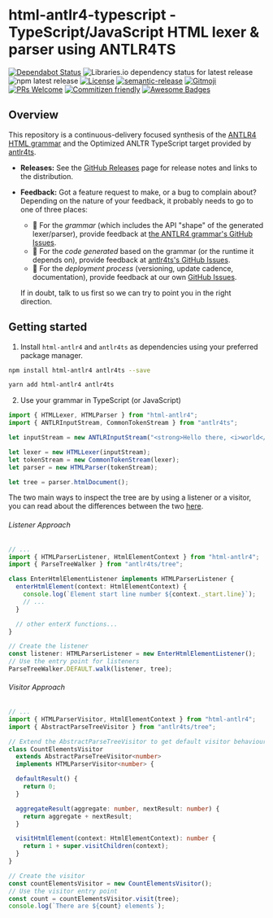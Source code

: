 # html-antlr4-typescript - TypeScript/JavaScript HTML lexer & parser using ANTLR4TS

[![Dependabot Status](https://api.dependabot.com/badges/status?host=github&repo=foxguardsolutions/Foundation)](https://dependabot.com)
![Libraries.io dependency status for latest release](https://img.shields.io/librariesio/release/npm/html-antlr4)
![npm latest release](https://img.shields.io/npm/v/html-antlr4/latest)
[![License](https://img.shields.io/badge/License-BSD%203--Clause-blue.svg)](./LICENSE.txt)
[![semantic-release](https://img.shields.io/badge/%20%20%F0%9F%93%A6%F0%9F%9A%80-semantic--release-e10079.svg)](https://github.com/semantic-release/semantic-release)
[![Gitmoji](https://img.shields.io/badge/gitmoji-%20😜%20😍-FFDD67.svg?style=flat-square)](https://gitmoji.carloscuesta.me/)
[![PRs Welcome](https://img.shields.io/badge/PRs-welcome-brightgreen.svg?style=flat-square)](http://makeapullrequest.com)
[![Commitizen friendly](https://img.shields.io/badge/commitizen-friendly-brightgreen.svg)](http://commitizen.github.io/cz-cli/)
[![Awesome Badges](https://img.shields.io/badge/badges-awesome-green.svg)](https://github.com/Naereen/badges)

## Overview

This repository is a continuous-delivery focused synthesis of the [ANTLR4 HTML grammar](https://github.com/antlr/grammars-v4/tree/master/html) and the Optimized ANLTR TypeScript target provided by [antlr4ts](https://github.com/tunnelvisionlabs/antlr4ts).

- **Releases:** See the [GitHub Releases](https://github.com/brucificus/html-antlr4-typescript/releases) page for release notes and
  links to the distribution.
- **Feedback:**
  Got a feature request to make, or a bug to complain about? Depending on the nature of your feedback, it probably needs to go to one of three places:
  - 📐 For the _grammar_ (which includes the API "shape" of the generated lexer/parser), provide feedback at [the ANTLR4 grammar's GitHub Issues](https://github.com/antlr/grammars-v4/issues).
  - 🔢 For the _code generated_ based on the grammar (or the runtime it depends on), provide feedback at [antlr4ts's GitHub Issues](https://github.com/tunnelvisionlabs/antlr4ts/issues).
  - 🚀 For the _deployment process_ (versioning, update cadence, documentation), provide feedback at our own [GitHub Issues](https://github.com/brucificus/html-antlr4-typescript).

  If in doubt, talk to us first so we can try to point you in the right direction.

## Getting started

1. Install `html-antlr4` and `antlr4ts` as dependencies using your preferred package manager.

```bash
npm install html-antlr4 antlr4ts --save
```

```bash
yarn add html-antlr4 antlr4ts
```

2. Use your grammar in TypeScript (or JavaScript)

```typescript
import { HTMLLexer, HTMLParser } from "html-antlr4";
import { ANTLRInputStream, CommonTokenStream } from "antlr4ts";

let inputStream = new ANTLRInputStream("<strong>Hello there, <i>world</i>!</strong>");

let lexer = new HTMLLexer(inputStream);
let tokenStream = new CommonTokenStream(lexer);
let parser = new HTMLParser(tokenStream);

let tree = parser.htmlDocument();
```

The two main ways to inspect the tree are by using a listener or a visitor, you can read about the differences between the two [here](https://github.com/antlr/antlr4/blob/master/doc/listeners.md).

###### Listener Approach

```typescript
// ...
import { HTMLParserListener, HtmlElementContext } from "html-antlr4";
import { ParseTreeWalker } from "antlr4ts/tree";

class EnterHtmlElementListener implements HTMLParserListener {
  enterHtmlElement(context: HtmlElementContext) {
    console.log(`Element start line number ${context._start.line}`);
    // ...
  }

  // other enterX functions...
}

// Create the listener
const listener: HTMLParserListener = new EnterHtmlElementListener();
// Use the entry point for listeners
ParseTreeWalker.DEFAULT.walk(listener, tree);
```

###### Visitor Approach

```typescript
// ...
import { HTMLParserVisitor, HtmlElementContext } from "html-antlr4";
import { AbstractParseTreeVisitor } from "antlr4ts/tree";

// Extend the AbstractParseTreeVisitor to get default visitor behaviour
class CountElementsVisitor
  extends AbstractParseTreeVisitor<number>
  implements HTMLParserVisitor<number> {

  defaultResult() {
    return 0;
  }

  aggregateResult(aggregate: number, nextResult: number) {
    return aggregate + nextResult;
  }

  visitHtmlElement(context: HtmlElementContext): number {
    return 1 + super.visitChildren(context);
  }
}

// Create the visitor
const countElementsVisitor = new CountElementsVisitor();
// Use the visitor entry point
const count = countElementsVisitor.visit(tree);
console.log(`There are ${count} elements`);
```
